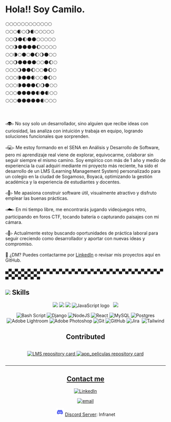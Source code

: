 <!-- INTRODUCTION -->
<h1> Hola!! Soy Camilo. </h1>

🌕🌕🌕🌕🌕🌕🌕🌕🌕🌕🌕🌕  
🌕🌕🌕🌒🌕🌖🌒🌕🌕🌕🌕🌕  
🌕🌕🌖🌑🌓🌑🌑🌕🌕🌕🌕🌕  
🌕🌕🌗🌑🌑🌑🌑🌔🌕🌕🌕🌕  
🌕🌕🌘🌕🌑🌕🌑🌔🌖🌑🌕🌕  
🌕🌕🌖🌑🌑🌑🌑🌕🌕🌑🌔🌕  
🌕🌕🌕🌖🌑🌑🌔🌕🌕🌑🌔🌕  
🌕🌕🌕🌘🌑🌑🌒🌕🌕🌑🌔🌕  
🌕🌕🌕🌘🌑🌑🌑🌔🌖🌑🌕🌕  
🌕🌕🌕🌑🌑🌑🌑🌒🌑🌒🌕🌕  
🌕🌕🌕🌑🌑🌑🌑🌑🌒🌕🌕🌕


<br><br>◃👽▹ No soy solo un desarrollador, sino alguien que recibe ideas con curiosidad, las analiza con intuición y trabaja en equipo, logrando soluciones funcionales que sorprenden.<br><br>◃💻▹ Me estoy formando en el SENA en Análisis y Desarrollo de Software, pero mi aprendizaje real viene de explorar, equivocarme, colaborar sin seguir siempre el mismo camino. Soy empírico con más de 1 año y medio de experiencia la cual adquiri mediante mi proyecto más reciente, ha sido el desarrollo de un LMS (Learning Management System) personalizado para un colegio en la ciudad de Sogamoso, Boyacá, optimizando la gestión académica y la experiencia de estudiantes y docentes.<br><br>◃💎▹ Me apasiona construir software útil, visualmente atractivo y disfruto emplear las buenas prácticas.<br><br>◃☁️▹ En mi tiempo libre, me encontrarás jugando videojuegos retro, participando en foros CTF, tocando batería o capturando paisajes con mi cámara.<br><br>◃🌲▹ Actualmente estoy buscando oportunidades de práctica laboral para seguir creciendo como desarrollador y aportar con nuevas ideas y compromiso.<br><br>📩 ¿DM? Puedes contactarme por [LinkedIn](https://www.linkedin.com/in/devmecamilo/) o revisar mis proyectos aquí en GitHub.<br><br>▄▀▄▀▄▀▄▀▄▀▄▀▄▀▄▀▄▀▄▀▄▀▄▀▄▀▄▀▄▀▄▀▄▀▄▀▄▀▄▀▄▀▄▀▄▀▄▀▄▀▄▀▄▀▄▀▄▀▄▀▄


<!-- SKILLS -->
 <h2>  <img src = "https://media2.giphy.com/media/QssGEmpkyEOhBCb7e1/giphy.gif?cid=ecf05e47a0n3gi1bfqntqmob8g9aid1oyj2wr3ds3mg700bl&rid=giphy.gif" width = 32px> Skills </h2>

<!--START_SECTION:colourise-->
<p align=center>
<img src="https://img.shields.io/badge/python-3670A0?style=for-the-badge&logo=python&logoColor=ffdd54"/>
<img src="https://img.shields.io/badge/-HTML5-007FFF?style=for-the-badge&logo=html5"/>
<img src="https://img.shields.io/badge/-CSS-0000FF?style=for-the-badge&logo=css3"/>
<span><img src="https://img.shields.io/badge/JavaScript-323330?style=for-the-badge&logo=javascript&logoColor=F7DF1E" alt="JavaScript logo" title="JavaScript" height="25" /></span>
&nbsp;
<img src="https://img.shields.io/badge/-Docker-FF0080?style=for-the-badge&logo=docker"/></p>
<!--END_SECTION:colourise-->
<div align="center">


![Bash Script](https://img.shields.io/badge/bash_script-%23121011.svg?style=for-the-badge&logo=gnu-bash&logoColor=white) 
![Django](https://img.shields.io/badge/django-%23092E20.svg?style=for-the-badge&logo=django&logoColor=white) 
![NodeJS](https://img.shields.io/badge/node.js-6DA55F?style=for-the-badge&logo=node.js&logoColor=white) 
![React](https://img.shields.io/badge/react-%2320232a.svg?style=for-the-badge&logo=react&logoColor=%2361DAFB)
![MySQL](https://img.shields.io/badge/mysql-4479A1.svg?style=for-the-badge&logo=mysql&logoColor=white) 
![Postgres](https://img.shields.io/badge/postgres-%23316192.svg?style=for-the-badge&logo=postgresql&logoColor=white) <br>
![Adobe Lightroom](https://img.shields.io/badge/Adobe%20Lightroom-31A8FF.svg?style=for-the-badge&logo=Adobe%20Lightroom&logoColor=white) 
![Adobe Photoshop](https://img.shields.io/badge/adobe%20photoshop-%2331A8FF.svg?style=for-the-badge&logo=adobe%20photoshop&logoColor=white) 
![Git](https://img.shields.io/badge/git-%23F05033.svg?style=for-the-badge&logo=git&logoColor=white) 
![GitHub](https://img.shields.io/badge/github-%23121011.svg?style=for-the-badge&logo=github&logoColor=white) 
![Jira](https://img.shields.io/badge/jira-%230A0FFF.svg?style=for-the-badge&logo=jira&logoColor=white)&nbsp;
![Tailwind](https://img.shields.io/badge/tailwindcss-%2338B2AC.svg?style=for-the-badge&logo=tailwind-css&logoColor=white) 


<!-- CONTRIBUTIONS -->
<!-- enlaces href + imágenes (repo/username) -->
<h2> Contributed </h2>
<div style="display: flex; justify-content: center; gap: 10px; flex-wrap: wrap;">
   <p align="center">
      <!-- Repositorio: devmecamilo/LMS -->
      <a href="https://github.com/devmecamilo/LMS" target="_blank">
        <img 
            src="https://github-readme-stats.vercel.app/api/pin/?username=devmecamilo&repo=LMS&show_icons=true&theme=midnight-purple&hide_border=true&cache_seconds=60" 
            alt="LMS repository card"
        >
      </a>
       <!-- Repositorio: devmecamilo/app_peliculas -->
      <a href="https://github.com/devmecamilo/app_peliculas" target="_blank">
        <img 
            src="https://github-readme-stats.vercel.app/api/pin/?username=devmecamilo&repo=app_peliculas&show_icons=true&theme=midnight-purple&hide_border=true&cache_seconds=60" 
            alt="app_peliculas repository card"
        >
  </div>
<hr>





<!-- CONTACT-->
<h2> Contact me </h2>

[![LinkedIn](https://img.shields.io/badge/linkedin-0077B5.svg?style=for-the-badge&logo=linkedin&logoColor=white)](https://linkedin.com/in/devmecamilo) 

[![email](https://img.shields.io/static/v1?message=Email&logo=gmail&label=&color=A084DC&logoColor=white&labelColor=&style=for-the-badge)](https://mail.google.com/mail/?view=cm&fs=1&to=tu_correo@gmail.com&su=Consulta&body=Hola,%20quiero%20más%20información)

 <a><img height="25" src="https://raw.githubusercontent.com/github/explore/80688e429a7d4ef2fca1e82350fe8e3517d3494d/topics/discord/discord.png"> [Discord Server](https://discord.gg/xswSheRrd2): Infranet </a>



